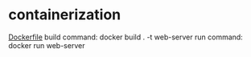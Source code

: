 # containerization

[Dockerfile](Dockerfile)
build command: docker build . -t web-server
run command: docker run web-server
